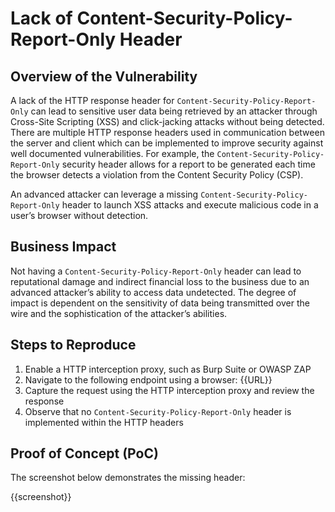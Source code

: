 # Lack of Content-Security-Policy-Report-Only Header

## Overview of the Vulnerability

A lack of the HTTP response header for `Content-Security-Policy-Report-Only` can lead to sensitive user data being retrieved by an attacker through Cross-Site Scripting (XSS) and click-jacking attacks without being detected. There are multiple HTTP response headers used in communication between the server and client which can be implemented to improve security against well documented vulnerabilities. For example, the `Content-Security-Policy-Report-Only` security header allows for a report to be generated each time the browser detects a violation from the Content Security Policy (CSP).

An advanced attacker can leverage a missing `Content-Security-Policy-Report-Only` header to launch XSS attacks and execute malicious code in a user’s browser without detection.

## Business Impact

Not having a `Content-Security-Policy-Report-Only` header can lead to reputational damage and indirect financial loss to the business due to an advanced attacker’s ability to access data undetected. The degree of impact is dependent on the sensitivity of data being transmitted over the wire and the sophistication of the attacker’s abilities.

## Steps to Reproduce

1. Enable a HTTP interception proxy, such as Burp Suite or OWASP ZAP
1. Navigate to the following endpoint using a browser: {{URL}}
1. Capture the request using the HTTP interception proxy and review the response
1. Observe that no `Content-Security-Policy-Report-Only` header is implemented within the HTTP headers

## Proof of Concept (PoC)

The screenshot below demonstrates the missing header:

{{screenshot}}
